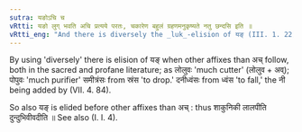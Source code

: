 ```yaml
---
sutra: यङोऽचि च
vRtti: यङो लुग् भवति अचि प्रत्यये परतः, चकारेण बहुलं ग्रहणमनुकृष्यते नतु छन्दसि इति ॥
vRtti_eng: "And there is diversely the _luk_-elision of यङ् (III. 1. 22) when the affix अच् (III. 1. 131) follows."
---
```

By using 'diversely' there is elision of यङ् when other affixes than अच् follow, both in the sacred and profane literature; as लोलुवः 'much cutter' (लोलुव + अव्); पोपुवः 'much purifier' समीत्रंसः from स्रंस 'to drop.' दनीध्वंसः from ध्वंस 'to fall,' the नी being added by (VII. 4. 84).

So also यङ् is elided before other affixes than अच् : thus शाकुनिकी लालपीति दुन्दुभिवीवदीति ॥ See also (I. I. 4).
